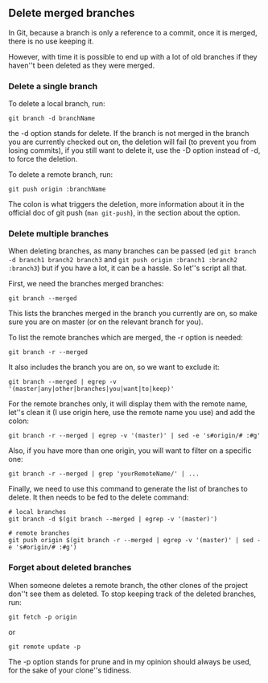 ## Delete merged branches

In Git, because a branch is only a reference to a commit, once it is merged,
there is no use keeping it.

However, with time it is possible to end up with a lot of old branches if they
haven''t been deleted as they were merged.

### Delete a single branch

To delete a local branch, run:

	git branch -d branchName

the -d option stands for delete. If the branch is not merged in the branch you
are currently checked out on, the deletion will fail (to prevent you from losing
commits), if you still want to delete it, use the -D option instead of -d, to
force the deletion.

To delete a remote branch, run:

	git push origin :branchName

The colon is what triggers the deletion, more information about it in the
official doc of git push (```man git-push```), in the section about the
<refspec> option.

### Delete multiple branches

When deleting branches, as many branches can be passed (ed ```git branch -d
branch1 branch2 branch3``` and ```git push origin :branch1 :branch2 :branch3```)
but if you have a lot, it can be a hassle. So let''s script all that.

First, we need the branches merged branches:

	git branch --merged

This lists the branches merged in the branch you currently are on, so make sure
you are on master (or on the relevant branch for you).

To list the remote branches which are merged, the -r option is needed:

	git branch -r --merged

It also includes the branch you are on, so we want to exclude it:

	git branch --merged | egrep -v '(master|any|other|branches|you|want|to|keep)'

For the remote branches only, it will display them with the remote name, let''s
clean it (I use origin here, use the remote name you use) and add the colon:

	git branch -r --merged | egrep -v '(master)' | sed -e 's#origin/# :#g'

Also, if you have more than one origin, you will want to filter on a specific
one:

	git branch -r --merged | grep 'yourRemoteName/' | ...

Finally, we need to use this command to generate the list of branches to delete.
It then needs to be fed to the delete command:

	# local branches
	git branch -d $(git branch --merged | egrep -v '(master)')

	# remote branches
	git push origin $(git branch -r --merged | egrep -v '(master)' | sed -e 's#origin/# :#g')

### Forget about deleted branches

When someone deletes a remote branch, the other clones of the project don''t see
them as deleted. To stop keeping track of the deleted branches, run:

	git fetch -p origin

or

	git remote update -p

The -p option stands for prune and in my opinion should always be used, for the
sake of your clone''s tidiness.
